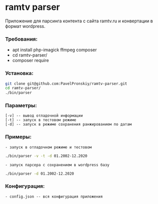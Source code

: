 # ramtv parser

Приложение для парсинга контента с сайта ramtv.ru и конвертации в формат wordpress.

### Требования:

 * apt install php-imagick ffmpeg composer
 * cd ramtv-parser/
 * composer require

### Установка:
```sh
git clone git@github.com:PavelPronskiy/ramtv-parser.git
cd ramtv-parser/
./bin/parser
```
### Параметры:

    [-v] -- вывод отладочной информации
    [-t] -- запуск в тестовом режиме
    [-d] -- запуск в режиме сохранения ранжированием по датам

### Примеры:

    - запуск в отладочном режиме и тестовом
```sh
./bin/parser -v -t -d 01.2002-12.2020
```

    - запуск парсера с сохранением в wordpress базу
```sh
./bin/parser -d 01.2002-12.2020
```

### Конфигурация:
    - config.json -- вся конфигурация приложения


